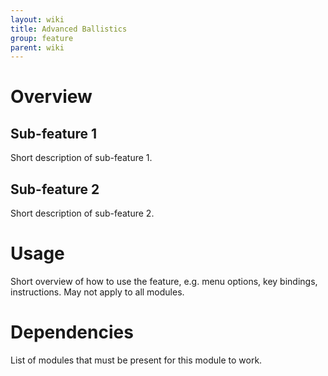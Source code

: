 ```yaml
---
layout: wiki
title: Advanced Ballistics
group: feature
parent: wiki
---
```

# Overview
## Sub-feature 1
Short description of sub-feature 1.
## Sub-feature 2
Short description of sub-feature 2.

# Usage
Short overview of how to use the feature, e.g. menu options, key bindings, 
instructions. May not apply to all modules.

# Dependencies
List of modules that must be present for this module to work.

